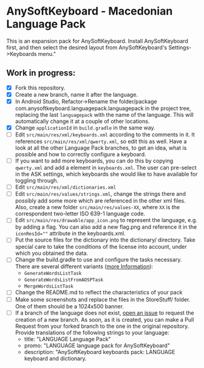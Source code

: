# AnySoftKeyboard - Macedonian Language Pack

This is an expansion pack for AnySoftKeyboard.
Install AnySoftKeyboard first, and then select the desired layout from AnySoftKeyboard's Settings->Keyboards menu."

## Work in progress:
- [x] Fork this repository.
- [x] Create a new branch, name it after the language.
- [x] In Android Studio, Refactor->Rename the folder/package com.anysoftkeyboard.languagepack.languagepack in the project tree, replacing the last `languagepack` with the name of the language. This will automatically change it at a couple of other locations.
- [x] Change `applicationId` in `build.gradle` in the same way.
- [ ] Edit `src/main/res/xml/keyboards.xml` according to the comments in it. It references `src/main/res/xml/qwerty.xml`, so edit this as well. Have a look at all the other Language Pack branches, to get an idea, what is possible and how to correctly configure a keyboard.
- [ ] If you want to add more keyboards, you can do this by copying `qwerty.xml` and add a <keyboard> element in `keyboards.xml`. The user can pre-select in the ASK settings, which keyboards she would like to have available for toggling through.
- [ ] Edit `src/main/res/xml/dictionaries.xml`
- [ ] Edit `src/main/res/values/strings.xml`, change the strings there and possibly add some more which are referenced in the other xml files. Also, create a new folder `src/main/res/values-XX`, where `XX` is the correspondent two-letter ISO 639-1 language code.
- [ ] Edit `src/main/res/drawable/app_icon.png` to represent the language, e.g. by adding a flag. You can also add a new flag.png and reference it in the `iconResId=""` attribute in the keyboards.xml.
- [ ] Put the source files for the dictionary into the dictionary/ directory. Take special care to take the conditions of the license into account, under which you obtained the data.
- [ ] Change the build.gradle to use and configure the tasks necessary. There are several different variants ([more Information](https://github.com/AnySoftKeyboard/AnySoftKeyboardTools/blob/master/README.md)):
    * `GenerateWordsListTask`
    * `GenerateWordsListFromAOSPTask`
    * `MergeWordsListTask`
- [ ] Change the README.md to reflect the characteristics of your pack
- [ ] Make some screenshots and replace the files in the StoreStuff/ folder. One of them should be a 1024x500 banner.
- [ ] If a branch of the language does not exist, [open an issue](https://github.com/AnySoftKeyboard/LanguagePack/issues/new) to request the creation of a new branch. As soon, as it is created, you can make a Pull Request from your forked branch to the one in the original repository. Provide translations of the following strings to your language:
    * title: "LANGUAGE Language Pack"
    * promo: "LANGUAGE language pack for AnySoftKeyboard"
    * description: "AnySoftKeyboard keyboards pack:
      LANGUAGE keyboard and dictionary.
